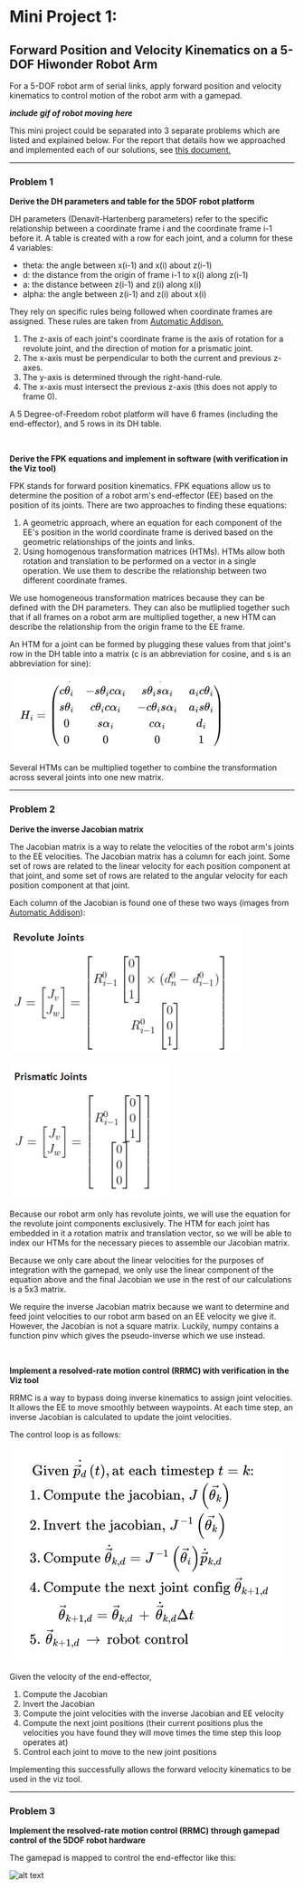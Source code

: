 # Mini Project 1: 
## Forward Position and Velocity Kinematics on a 5-DOF Hiwonder Robot Arm
For a 5-DOF robot arm of serial links, apply forward position and velocity kinematics to control motion of the robot arm with a gamepad.

***include gif of robot moving here***


This mini project could be separated into 3 separate problems which are listed and explained below. For the report that details how we approached and implemented each of our solutions, see [this document.](https://docs.google.com/document/d/13dFPQtsWIF-s6bF55bizwVpNnhvOx7KRk7ooc8nubO8/edit?usp=sharing)
***

### Problem 1 

**Derive the DH parameters and table for the 5DOF robot platform**

DH parameters (Denavit-Hartenberg parameters) refer to the specific relationship between a coordinate frame i and the coordinate frame i-1 before it. A table is created with a row for each joint, and a column for these 4 variables:

- theta: the angle between x(i-1) and x(i) about z(i-1)
- d: the distance from the origin of frame i-1 to x(i) along z(i-1)
- a: the distance between z(i-1) and z(i) along x(i)
- alpha: the angle between z(i-1) and z(i) about x(i)



They rely on specific rules being followed when coordinate frames are assigned. These rules are taken from [Automatic Addison.](https://automaticaddison.com/how-to-assign-denavit-hartenberg-frames-to-robotic-arms/)

1. The z-axis of each joint's coordinate frame is the axis of rotation for a revolute joint, and the direction of motion for a prismatic joint.
2. The x-axis must be perpendicular to both the current and previous z-axes.
3. The y-axis is determined through the right-hand-rule.
4. The x-axis must intersect the previous z-axis (this does not apply to frame 0).

A 5 Degree-of-Freedom robot platform will have 6 frames (including the end-effector), and 5 rows in its DH table.

&nbsp;  

**Derive the FPK equations and implement in software (with verification in the Viz tool)**

FPK stands for forward position kinematics. FPK equations allow us to determine the position of a robot arm's end-effector (EE) based on the position of its joints. There are two approaches to finding these equations: 
1. A geometric approach, where an equation for each component of the EE's position in the world coordinate frame is derived based on the geometric relationships of the joints and links.
2. Using homogenous transformation matrices (HTMs). HTMs allow both rotation and translation to be performed on a vector in a single operation. We use them to describe the relationship between two different coordinate frames. 

We use homogeneous transformation matrices because they can be defined with the DH parameters. They can also be mutliplied together such that if all frames on a robot arm are multiplied together, a new HTM can describe the relationship from the origin frame to the EE frame.

An HTM for a joint can be formed by plugging these values from that joint's row in the DH table into a matrix (c is an abbreviation for cosine, and s is an abbreviation for sine):

![alt text](media/DHtoHTM.png)

Several HTMs can be multiplied together to combine the transformation across several joints into one new matrix.

***
### Problem 2

**Derive the inverse Jacobian matrix**

The Jacobian matrix is a way to relate the velocities of the robot arm's joints to the EE velocities. The Jacobian matrix has a column for each joint. Some set of rows are related to the linear velocity for each position component at that joint, and some set of rows are related to the angular velocity for each position component at that joint.

Each column of the Jacobian is found one of these two ways (images from [Automatic Addison](https://automaticaddison.com/the-ultimate-guide-to-jacobian-matrices-for-robotics/)):

![alt text](media/revoluteJointJacobian.png)

![alt text](media/prismaticJointJacobian.png)

Because our robot arm only has revolute joints, we will use the equation for the revolute joint components exclusively. The HTM for each joint has embedded in it a rotation matrix and translation vector, so we will be able to index our HTMs for the necessary pieces to assemble our Jacobian matrix.

Because we only care about the linear velocities for the purposes of integration with the gamepad, we only use the linear component of the equation above and the final Jacobian we use in the rest of our calculations is a 5x3 matrix.

We require the inverse Jacobian matrix because we want to determine and feed joint velocities to our robot arm based on an EE velocity we give it. However, the Jacobian is not a square matrix. Luckily, numpy contains a function pinv which gives the pseudo-inverse which we use instead.


&nbsp;  

**Implement a resolved-rate motion control (RRMC) with verification in the Viz tool**

RRMC is a way to bypass doing inverse kinematics to assign joint velocities. It allows the EE to move smoothly between waypoints. At each time step, an inverse Jacobian is calculated to update the joint velocities.

The control loop is as follows:

![alt text](media/RRMC.png)

Given the velocity of the end-effector,
1. Compute the Jacobian
2. Invert the Jacobian
3. Compute the joint velocities with the inverse Jacobian and EE velocity
4. Compute the next joint positions (their current positions plus the velocities you have found they will move times the time step this loop operates at)
5. Control each joint to move to the new joint positions

Implementing this successfully allows the forward velocity kinematics to be used in the viz tool.

***

### Problem 3

**Implement the resolved-rate motion control (RRMC) through gamepad control of the 5DOF robot hardware**

The gamepad is mapped to control the end-effector like this:

![alt text](media/gamepad_mapping.png)